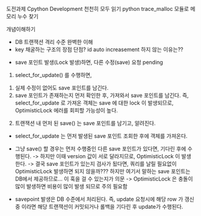 도전과제
Cpython Development 천천히 모두 읽기
python trace_malloc 모듈로 메모리 누수 찾기

개념이해하기
- DB 트랜잭션 격리 수준 완벽한 이해
- key 채굴하는 구조의 장점 단점? id auto increasement 하지 않는 이유는??


* save 포인트 발생(Lock 발생)하면,  다른 수정(save) 요청 pending
 
1. select_for_update() 를 수행하면,
 1) 실제 수정이 없어도 save 포인트를 남긴다.
 2) save 포인트가 존재하는지 먼저 확인한 후, 가져와서 save 포인트를 남긴다.
	즉, select_for_update 로 가져온 객체는 save 에 대한 lock 이 발생되므로, OptimisticLock 에러를 회피할 가능성이 높다.

2. 트랜잭션 내 먼저 된 save() 는 save 포인트를 남기고, 알려진다.

* select_for_update 는 먼저 발생된 save 포인트 조회한 후에 객체를 가져온다.

* 그냥 save() 할 경우는 먼저 수행중인 다른 save 포인트가 있다면, 기다린 후에 수행된다.
    -> 하지만 이때 version 값이 서로 달라지므로, OptimisticLock 이 발생한다.
    -> 결국 save 포인트가 있는지 검사가 됬다면, 쿼리를 날릴 필요없이 OptimisticLock 발생하면 되지 않을까??? 하지만 여기서 말하는 save 포인트는 DB에서 제공하므로... 이 훅을 걸 수 있는지가 의문
    -> OptimisticLock 은 충돌이 많이 발생하면 비용이 많이 발생 되므로 주의 필요함

* savepoint 발생은 DB 수준에서 처리된다.
즉, update 요청시에 해당 row 가 갱신중 이라면 해당 트랜잭션이 커밋되거나 롤백을 기다린 후 update가 수행된다. 
